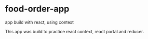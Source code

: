 # food-order-app
app build with react, using context 

This app was build to practice react context, react portal and reducer.
